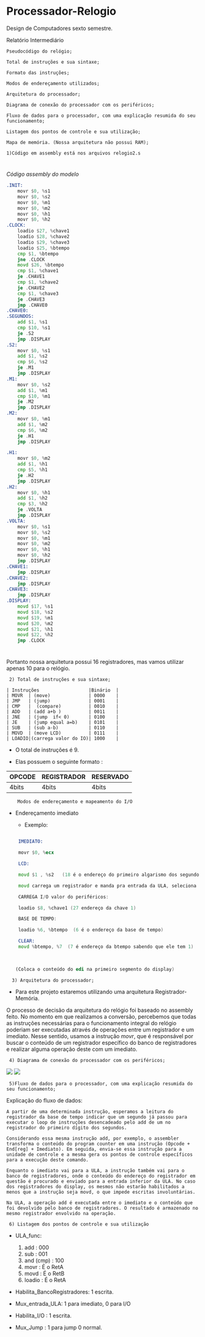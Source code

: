 # Processador-Relogio
Design de Computadores sexto semestre. 

Relatório Intermediário

    Pseudocódigo do relógio;

    Total de instruções e sua sintaxe;

    Formato das instruções;

    Modos de endereçamento utilizados;

    Arquitetura do processador;

    Diagrama de conexão do processador com os periféricos;

    Fluxo de dados para o processador, com uma explicação resumida do seu funcionamento;

    Listagem dos pontos de controle e sua utilização;

    Mapa de memória. (Nossa arquitetura não possui RAM); 


`` 1)Código em assembly está nos arquivos relogio2.s  ``


#
*Código assembly do modelo*

```asm
.INIT:
	movr $0, %s1
	movr $0, %s2
	movr $0, %m1
	movr $0, %m2
	movr $0, %h1
	movr $0, %h2
.CLOCK:
    loadio $27, %chave1
    loadio $28, %chave2
    loadio $29, %chave3
    loadio $25, %btempo
	cmp $1, %btempo 
	jne .CLOCK 
    movd $26, %btempo 
    cmp $1, %chave1
    je .CHAVE1
    cmp $1, %chave2
    je .CHAVE2
    cmp $1, %chave3
    je .CHAVE3
    jmp .CHAVE0 
.CHAVE0:
.SEGUNDOS:
    add $1, %s1
    cmp $10, %s1
    je .S2
    jmp .DISPLAY
.S2:
    movr $0, %s1
    add $1, %s2
    cmp $6, %s2
    je .M1
    jmp .DISPLAY
.M1:
    movr $0, %s2
    add $1, %m1
    cmp $10, %m1
    je .M2
    jmp .DISPLAY
.M2:
    movr $0, %m1
    add $1, %m2
    cmp $6, %m2
    je .H1
    jmp .DISPLAY

.H1:
    movr $0, %m2
    add $1, %h1
    cmp $5, %h1
    je .H2
    jmp .DISPLAY
.H2:
    movr $0, %h1
    add $1, %h2
    cmp $3, %h2
    je .VOLTA
    jmp .DISPLAY
.VOLTA:
    movr $0, %s1
    movr $0, %s2
    movr $0, %m1
    movr $0, %m2
    movr $0, %h1
    movr $0, %h2
    jmp .DISPLAY
.CHAVE1:
    jmp .DISPLAY
.CHAVE2:
    jmp .DISPLAY
.CHAVE3:
    jmp .DISPLAY
.DISPLAY:
	movd $17, %s1
	movd $18, %s2
	movd $19, %m1
	movd $20, %m2
	movd $21, %h1
	movd $22, %h2
    jmp .CLOCK
 ```
 #

Portanto nossa arquitetura possui 16 registradores, mas vamos utilizar apenas 10 para o relógio. 

`` 2) Total de instruções e sua sintaxe;``

    | Instruções                  |Binário  |
    | MOVR  | (move)              | 0000    |
    | JMP   | (jump)              | 0001    |  
    | CMP   |  (compare)          | 0010    |
    | ADD   | (add a+b )          | 0011    |
    | JNE   | (jump  if< 0)       | 0100    |
    | JE    | (jump equal a=b)    | 0101    |
    | SUB   | (sub a-b)           | 0110    |
    | MOVD  | (move LCD)          | 0111    | 
    | LOADIO|(carrega valor do IO)| 1000    | 



* O total de instruções é 9. 

* Elas possuem o seguinte formato :

| OPCODE        | REGISTRADOR   | RESERVADO | 
| ------------- | ------------- | --------- |
| 4bits  | 4bits  | 4bits|


``     Modos de endereçamento e mapeamento do I/O ``

* Endereçamento imediato

    * Exemplo:
     ```asm

      IMEDIATO:

      movr $0, %ecx

      LCD:

      movd $1 , %s2   (18 é o endereço do primeiro algarismo dos segundos)    

      movd carrega um registrador e manda pra entrada da ULA, seleciona a função para transferir essa entrada direto para a saída, esse dado vai para o I/O e a escrita no mesmo vai estar habilitada porque a unidade de controle irá habilitá-la ao ver que a instrução é do tipo movd)

      CARREGA I/O valor do periféricos:

      loadio $8, %chave1 (27 endereço da chave 1)

      BASE DE TEMPO:

      loadio %6, %btempo  (6 é o endereço da base de tempo)

      CLEAR:
      movd %btempo, %7  (7 é endereço da btempo sabendo que ele tem 1)
      

      
    (Coloca o conteúdo do edi na primeiro segmento do display)
     ```

```   3) Arquitetura do processador; ```

* Para este projeto estaremos utilizando uma arquitetura Registrador-Memória.

O processo de decisão da arquitetura do relógio foi baseado no assembly feito. No momento em que realizamos a conversão, percebemos que todas as instruções necessárias para o funcionamento integral do relógio poderiam ser executadas através de operações entre um registrador e um imediato. Nesse sentido, usamos a instrução *movr*, que é responsável por buscar o conteúdo de um registrador específico do banco de registradores e realizar alguma operação deste com um imediato.



``` 4) Diagrama de conexão do processador com os periféricos;```

![](diagramaBasico.jpg)
![](relogio.png)



``` 5)Fluxo de dados para o processador, com uma explicação resumida do seu funcionamento;```

Explicação do fluxo de dados:

    A partir de uma determinada instrução, esperamos a leitura do registrador da base de tempo indicar que um segundo já passou para executar o loop de instruções desencadeado pelo add de um no registrador do primeiro dígito dos segundos. 

    Considerando essa mesma instrução add, por exemplo, o assembler transforma o conteúdo do program counter em uma instrução (Opcode + End[reg] + Imediato). Em seguida, envia-se essa instrução para a unidade de controle e a mesma gera os pontos de controle específicos para a execução deste comando. 

    Enquanto o imediato vai para a ULA, a instrução também vai para o banco de registradores, onde o conteúdo do endereço do registrador em questão é procurado e enviado para a entrada inferior da ULA. No caso dos registradores do display, os mesmos não estarão habilitados a menos que a instrução seja movd, o que impede escritas involuntárias.

    Na ULA, a operação add é executada entre o imediato e o conteúdo que foi devolvido pelo banco de registradores. O resultado é armazenado no mesmo registrador envolvido na operação.

   ``` 6) Listagem dos pontos de controle e sua utilização```
    
   * ULA_func:

     1)   add : 000
     2)   sub : 001
     3)   and (cmp) : 100
     4)   movr : É o RetA
     5)   movd : É o RetB
     6)   loadio : É o RetA   
   * Habilita_BancoRegistradores: 1 escrita.
   * Mux_entrada_ULA: 1 para imediato, 0 para I/O
   * Habilita_I/O : 1 escrita.
   * Mux_Jump : 1 para jump 0 normal.   

   
   

